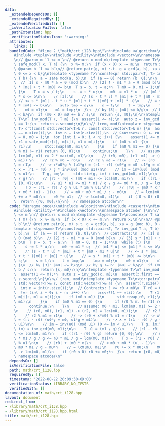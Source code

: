 ```yaml
---
data:
  _extendedDependsOn: []
  _extendedRequiredBy: []
  _extendedVerifiedWith: []
  _isVerificationFailed: false
  _pathExtension: hpp
  _verificationStatusIcon: ':warning:'
  attributes:
    links: []
  bundledCode: "#line 2 \"math/crt_i128.hpp\"\n\n#include <algorithm>\n#include <cassert>\n\
    #include <tuple>\n#include <utility>\n#include <vector>\n\nnamespace atcoder {\n\
    \n// @param m `1 <= m`\n// @return x mod m\ntemplate <typename T>\nconstexpr T\
    \ safe_mod(T x, T m) {\n  x %= m;\n  if (x < 0) x += m;\n  return x;\n}\n\n//\
    \ @param b `1 <= b`\n// @return pair(g, x) s.t. g = gcd(a, b), xa = g (mod b),\
    \ 0 <= x < b/g\ntemplate <typename T>\nconstexpr std::pair<T, T> inv_gcd(T a,\
    \ T b) {\n  a = safe_mod(a, b);\n  if (a == 0) return {b, 0};\n\n  // Contracts:\n\
    \  // [1] s - m0 * a = 0 (mod b)\n  // [2] t - m1 * a = 0 (mod b)\n  // [3] s\
    \ * |m1| + t * |m0| <= b\n  T s = b, t = a;\n  T m0 = 0, m1 = 1;\n\n  while (t)\
    \ {\n    T u = s / t;\n    s -= t * u;\n    m0 -= m1 * u;  // |m1 * u| <= |m1|\
    \ * s <= b\n\n    // [3]:\n    // (s - t * u) * |m1| + t * |m0 - m1 * u|\n   \
    \ // <= s * |m1| - t * u * |m1| + t * (|m0| + |m1| * u)\n    // = s * |m1| + t\
    \ * |m0| <= b\n\n    auto tmp = s;\n    s = t;\n    t = tmp;\n    tmp = m0;\n\
    \    m0 = m1;\n    m1 = tmp;\n  }\n  // by [3]: |m0| <= b/g\n  // by g != b: |m0|\
    \ < b/g\n  if (m0 < 0) m0 += b / s;\n  return {s, m0};\n}\n\ntemplate <typename\
    \ T>\nT inv_mod(T x, T m) {\n  assert(1 <= m);\n  auto z = inv_gcd(x, m);\n  assert(z.first\
    \ == 1);\n  return z.second;\n}\n\n// (rem, mod)\ntemplate <typename T>\nstd::pair<T,\
    \ T> crt(const std::vector<T>& r, const std::vector<T>& m) {\n  assert(r.size()\
    \ == m.size());\n  int n = int(r.size());\n  // Contracts: 0 <= r0 < m0\n  T r0\
    \ = 0, m0 = 1;\n  for (int i = 0; i < n; i++) {\n    assert(1 <= m[i]);\n    T\
    \ r1 = safe_mod(r[i], m[i]), m1 = m[i];\n    if (m0 < m1) {\n      std::swap(r0,\
    \ r1);\n      std::swap(m0, m1);\n    }\n    if (m0 % m1 == 0) {\n      if (r0\
    \ % m1 != r1) return {0, 0};\n      continue;\n    }\n    // assume: m0 > m1,\
    \ lcm(m0, m1) >= 2 * max(m0, m1)\n\n    // (r0, m0), (r1, m1) -> (r2, m2 = lcm(m0,\
    \ m1));\n    // r2 % m0 = r0\n    // r2 % m1 = r1\n    // -> (r0 + x*m0) % m1\
    \ = r1\n    // -> x*u0*g % (u1*g) = (r1 - r0) (u0*g = m0, u1*g = m1)\n    // ->\
    \ x = (r1 - r0) / g * inv(u0) (mod u1)\n\n    // im = inv(u0) (mod u1) (0 <= im\
    \ < u1)\n    T g, im;\n    std::tie(g, im) = inv_gcd(m0, m1);\n\n    T u1 = (m1\
    \ / g);\n    // |r1 - r0| < (m0 + m1) <= lcm(m0, m1)\n    if ((r1 - r0) % g) return\
    \ {0, 0};\n\n    // u1 * u1 <= m1 * m1 / g / g <= m0 * m1 / g = lcm(m0, m1)\n\
    \    T x = (r1 - r0) / g % u1 * im % u1;\n\n    // |r0| + |m0 * x|\n    // < m0\
    \ + m0 * (u1 - 1)\n    // = m0 + m0 * m1 / g - m0\n    // = lcm(m0, m1)\n    r0\
    \ += x * m0;\n    m0 *= u1;  // -> lcm(m0, m1)\n    if (r0 < 0) r0 += m0;\n  }\n\
    \  return {r0, m0};\n}\n}  // namespace atcoder\n"
  code: "#pragma once\n\n#include <algorithm>\n#include <cassert>\n#include <tuple>\n\
    #include <utility>\n#include <vector>\n\nnamespace atcoder {\n\n// @param m `1\
    \ <= m`\n// @return x mod m\ntemplate <typename T>\nconstexpr T safe_mod(T x,\
    \ T m) {\n  x %= m;\n  if (x < 0) x += m;\n  return x;\n}\n\n// @param b `1 <=\
    \ b`\n// @return pair(g, x) s.t. g = gcd(a, b), xa = g (mod b), 0 <= x < b/g\n\
    template <typename T>\nconstexpr std::pair<T, T> inv_gcd(T a, T b) {\n  a = safe_mod(a,\
    \ b);\n  if (a == 0) return {b, 0};\n\n  // Contracts:\n  // [1] s - m0 * a =\
    \ 0 (mod b)\n  // [2] t - m1 * a = 0 (mod b)\n  // [3] s * |m1| + t * |m0| <=\
    \ b\n  T s = b, t = a;\n  T m0 = 0, m1 = 1;\n\n  while (t) {\n    T u = s / t;\n\
    \    s -= t * u;\n    m0 -= m1 * u;  // |m1 * u| <= |m1| * s <= b\n\n    // [3]:\n\
    \    // (s - t * u) * |m1| + t * |m0 - m1 * u|\n    // <= s * |m1| - t * u * |m1|\
    \ + t * (|m0| + |m1| * u)\n    // = s * |m1| + t * |m0| <= b\n\n    auto tmp =\
    \ s;\n    s = t;\n    t = tmp;\n    tmp = m0;\n    m0 = m1;\n    m1 = tmp;\n \
    \ }\n  // by [3]: |m0| <= b/g\n  // by g != b: |m0| < b/g\n  if (m0 < 0) m0 +=\
    \ b / s;\n  return {s, m0};\n}\n\ntemplate <typename T>\nT inv_mod(T x, T m) {\n\
    \  assert(1 <= m);\n  auto z = inv_gcd(x, m);\n  assert(z.first == 1);\n  return\
    \ z.second;\n}\n\n// (rem, mod)\ntemplate <typename T>\nstd::pair<T, T> crt(const\
    \ std::vector<T>& r, const std::vector<T>& m) {\n  assert(r.size() == m.size());\n\
    \  int n = int(r.size());\n  // Contracts: 0 <= r0 < m0\n  T r0 = 0, m0 = 1;\n\
    \  for (int i = 0; i < n; i++) {\n    assert(1 <= m[i]);\n    T r1 = safe_mod(r[i],\
    \ m[i]), m1 = m[i];\n    if (m0 < m1) {\n      std::swap(r0, r1);\n      std::swap(m0,\
    \ m1);\n    }\n    if (m0 % m1 == 0) {\n      if (r0 % m1 != r1) return {0, 0};\n\
    \      continue;\n    }\n    // assume: m0 > m1, lcm(m0, m1) >= 2 * max(m0, m1)\n\
    \n    // (r0, m0), (r1, m1) -> (r2, m2 = lcm(m0, m1));\n    // r2 % m0 = r0\n\
    \    // r2 % m1 = r1\n    // -> (r0 + x*m0) % m1 = r1\n    // -> x*u0*g % (u1*g)\
    \ = (r1 - r0) (u0*g = m0, u1*g = m1)\n    // -> x = (r1 - r0) / g * inv(u0) (mod\
    \ u1)\n\n    // im = inv(u0) (mod u1) (0 <= im < u1)\n    T g, im;\n    std::tie(g,\
    \ im) = inv_gcd(m0, m1);\n\n    T u1 = (m1 / g);\n    // |r1 - r0| < (m0 + m1)\
    \ <= lcm(m0, m1)\n    if ((r1 - r0) % g) return {0, 0};\n\n    // u1 * u1 <= m1\
    \ * m1 / g / g <= m0 * m1 / g = lcm(m0, m1)\n    T x = (r1 - r0) / g % u1 * im\
    \ % u1;\n\n    // |r0| + |m0 * x|\n    // < m0 + m0 * (u1 - 1)\n    // = m0 +\
    \ m0 * m1 / g - m0\n    // = lcm(m0, m1)\n    r0 += x * m0;\n    m0 *= u1;  //\
    \ -> lcm(m0, m1)\n    if (r0 < 0) r0 += m0;\n  }\n  return {r0, m0};\n}\n}  //\
    \ namespace atcoder\n"
  dependsOn: []
  isVerificationFile: false
  path: math/crt_i128.hpp
  requiredBy: []
  timestamp: '2022-08-22 20:09:30+09:00'
  verificationStatus: LIBRARY_NO_TESTS
  verifiedWith: []
documentation_of: math/crt_i128.hpp
layout: document
redirect_from:
- /library/math/crt_i128.hpp
- /library/math/crt_i128.hpp.html
title: math/crt_i128.hpp
---
```

